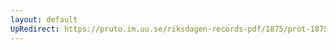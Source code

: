```yaml
---
layout: default
UpRedirect: https://pruto.im.uu.se/riksdagen-records-pdf/1875/prot-1875--fk--034/prot-1875--fk--034_016.pdf
---
```

